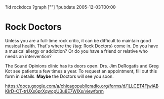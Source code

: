 ?id rockdocs
?graph [""]
?pubdate 2005-12-03T00:00

# Rock Doctors

Unless you are a full-time rock critic, it can be difficult to maintain good musical health. That's where the {tag: Rock Doctors} come in. Do you have a musical allergy or addiction? Or do you have a friend or relative who needs an intervention?

The Sound Opinions clinic has its doors open. Drs. Jim DeRogatis and Greg Kot see patients a few times a year. To request an appointment, fill out this form in details. **Maybe** the Doctors will see you soon.

https://docs.google.com/a/chicagopublicradio.org/forms/d/1LLCET4FjwiABKIrD-CT-trUXs6prXqwopU3u8E7WIXs/viewform
